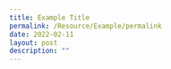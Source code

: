 ```yaml
---
title: Example Title
permalink: /Resource/Example/permalink
date: 2022-02-11
layout: post
description: ""
---
```

